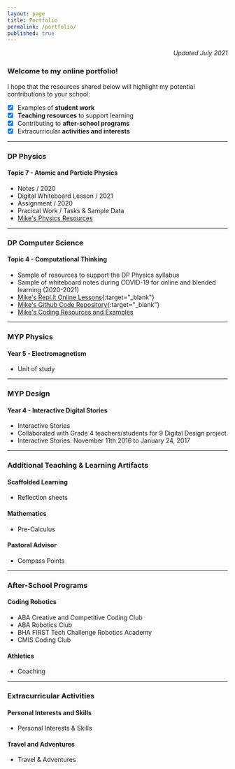 ```yaml
---
layout: page
title: Portfolio
permalink: /portfolio/
published: true
---
```

<p align='right'><i>Updated July 2021</i></p>

### Welcome to my online portfolio!
I hope that the resources shared below will highlight my potential contributions to your school:
- [x] Examples of **student work**  
- [x] **Teaching resources** to support learning
- [x] Contributing to **after-school programs**
- [x] Extracurricular **activities and interests** 

---

### DP Physics
#### Topic 7 - Atomic and Particle Physics
- Notes / 2020
- Digital Whiteboard Lesson / 2021
- Assignment / 2020
- Pracical Work / Tasks & Sample Data
- [Mike's Physics Resources](https://mvpoirier.github.io/coding/)

---

### DP Computer Science
#### Topic 4 - Computational Thinking
- Sample of resources to support the DP Physics syllabus
- Sample of whiteboard notes during COVID-19 for online and blended learning (2020-2021)
- [Mike's Repl.it Online Lessons](https://repl.it/@mpoirier){:target="_blank"}
- [Mike's Github Code Repository](https://github.com/mvpoirier){:target="_blank"}
- [Mike's Coding Resources and Examples](https://mvpoirier.github.io/coding/)

---

### MYP Physics
#### Year 5 - Electromagnetism
- Unit of study

---

### MYP Design
#### Year 4 - Interactive Digital Stories
- Interactive Stories
- Collaborated with Grade 4 teachers/students for 9 Digital Design project
- Interactive Stories: November 11th 2016 to January 24, 2017

---

### Additional Teaching & Learning Artifacts  
#### Scaffolded Learning  
- Reflection sheets  
  
#### Mathematics
- Pre-Calculus  
  
#### Pastoral Advisor
- Compass Points

---

### After-School Programs

#### Coding Robotics
- ABA Creative and Competitive Coding Club
- ABA Robotics Club
- BHA FIRST Tech Challenge Robotics Academy  
- CMIS Coding Club  
  
#### Athletics
- Coaching

---

### Extracurricular Activities
#### Personal Interests and Skills
- Personal Interests & Skills  
  
#### Travel and Adventures
- Travel & Adventures